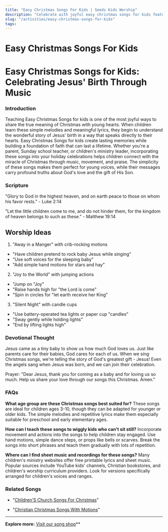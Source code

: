 ```yaml
---
title: "Easy Christmas Songs For Kids | Seeds Kids Worship"
description: "Celebrate with joyful easy christmas songs for kids featuring biblical Christmas themes. Holiday worship music for children and families."
slug: "/activities/easy-christmas-songs-for-kids"
tags:
---
```


# Easy Christmas Songs For Kids

# Easy Christmas Songs for Kids: Celebrating Jesus' Birth Through Music

### Introduction
Teaching Easy Christmas Songs for kids is one of the most joyful ways to share the true meaning of Christmas with young hearts. When children learn these simple melodies and meaningful lyrics, they begin to understand the wonderful story of Jesus' birth in a way that speaks directly to their hearts. Easy Christmas Songs for kids create lasting memories while building a foundation of faith that can last a lifetime. Whether you're a parent, Sunday school teacher, or children's ministry leader, incorporating these songs into your holiday celebrations helps children connect with the miracle of Christmas through music, movement, and praise. The simplicity of these songs makes them perfect for young voices, while their messages carry profound truths about God's love and the gift of His Son.

### Scripture
"Glory to God in the highest heaven, and on earth peace to those on whom his favor rests." - Luke 2:14

"Let the little children come to me, and do not hinder them, for the kingdom of heaven belongs to such as these." - Matthew 19:14

## Worship Ideas
1. "Away in a Manger" with crib-rocking motions
- "Have children pretend to rock baby Jesus while singing"
- "Use soft voices for the sleeping baby"
- "Add simple hand motions for stars and hay"

2. "Joy to the World" with jumping actions
- "Jump on "Joy"
- "Raise hands high for "the Lord is come"
- "Spin in circles for "let earth receive her King"

3. "Silent Night" with candle cups
- "Use battery-operated tea lights or paper cup "candles"
- "Sway gently while holding lights"
- "End by lifting lights high"

### Devotional Thought
Jesus came as a tiny baby to show us how much God loves us. Just like parents care for their babies, God cares for each of us. When we sing Christmas songs, we're telling the story of God's greatest gift - Jesus! Even the angels sang when Jesus was born, and we can join their celebration.

Prayer: "Dear Jesus, thank you for coming as a baby and for loving us so much. Help us share your love through our songs this Christmas. Amen."

### FAQs

**What age group are these Christmas songs best suited for?**
These songs are ideal for children ages 3-10, though they can be adapted for younger or older kids. The simple melodies and repetitive lyrics make them especially suitable for preschool and early elementary ages.

**How can I teach these songs to wiggly kids who can't sit still?**
Incorporate movement and actions into the songs to help children stay engaged. Use hand motions, simple dance steps, or props like bells or scarves. Break the songs into short phrases and teach them gradually with lots of repetition.

**Where can I find sheet music and recordings for these songs?**
Many children's ministry websites offer free printable lyrics and sheet music. Popular sources include YouTube kids' channels, Christian bookstores, and children's worship curriculum providers. Look for versions specifically arranged for children's voices and ranges.

### Related Songs

- "[Children'S Church Songs For Christmas](/activities/children-s-church-songs-for-christmas/)"

- "[Christian Christmas Songs With Motions](/activities/christian-christmas-songs-with-motions/)"

---

**Explore more:** [Visit our song shop](https://seedskidsworship.com/shop)**

<!-- Schema Markup -->
<script type="application/ld+json">
{
  "@context": "https://schema.org",
  "@type": "MusicRecording",
  "name": "Easy Christmas Songs For Kids",
  "byArtist": {
    "@type": "MusicGroup",
    "name": "Seeds Kids Worship"
  },
  "isFamilyFriendly": true,
  "url": "https://seedskidsworship.com/activities/easy-christmas-songs-for-kids/"
}
</script>